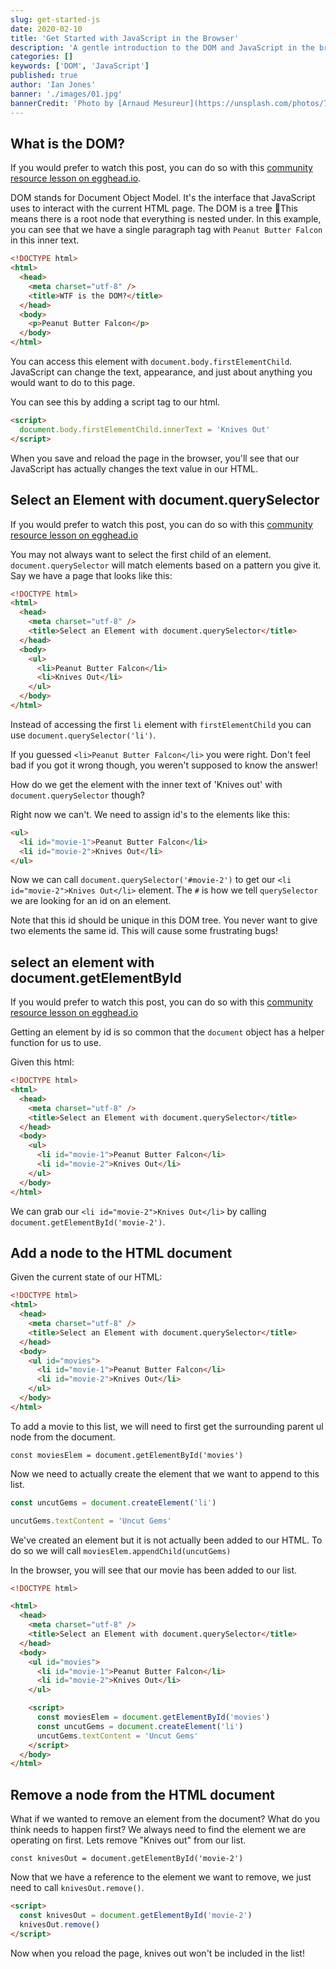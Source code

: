 ```yaml
---
slug: get-started-js
date: 2020-02-10
title: 'Get Started with JavaScript in the Browser'
description: 'A gentle introduction to the DOM and JavaScript in the browser'
categories: []
keywords: ['DOM', 'JavaScript']
published: true
author: 'Ian Jones'
banner: './images/01.jpg'
bannerCredit: 'Photo by [Arnaud Mesureur](https://unsplash.com/photos/7EqQ1s3wIAI)'
---
```


## What is the DOM?

If you would prefer to watch this post, you can do so with this [community resource lesson on egghead.io](https://egghead.io/lessons/javascript-wtf-is-the-dom?pl=introduction-to-client-side-web-apis-72d0&af=ay44db).

DOM stands for Document Object Model. It's the interface that JavaScript uses to interact with the current HTML page. The DOM is a tree 🌲This means there is a root node that everything is nested under. In this example, you can see that we have a single paragraph tag with `Peanut Butter Falcon` in this inner text.

```html
<!DOCTYPE html>
<html>
  <head>
    <meta charset="utf-8" />
    <title>WTF is the DOM?</title>
  </head>
  <body>
    <p>Peanut Butter Falcon</p>
  </body>
</html>
```

You can access this element with `document.body.firstElementChild`. JavaScript can change the text, appearance, and just about anything you would want to do to this page.

You can see this by adding a script tag to our html.

```html
<script>
  document.body.firstElementChild.innerText = 'Knives Out'
</script>
```

When you save and reload the page in the browser, you'll see that our JavaScript has actually changes the text value in our HTML.

## Select an Element with document.querySelector

If you would prefer to watch this post, you can do so with this [community resource lesson on egghead.io](https://egghead.io/lessons/javascript-select-an-html-element-with-document-queryselector?pl=introduction-to-client-side-web-apis-72d0&af=ay44db)

You may not always want to select the first child of an element. `document.querySelector` will match elements based on a pattern you give it. Say we have a page that looks like this:

```html
<!DOCTYPE html>
<html>
  <head>
    <meta charset="utf-8" />
    <title>Select an Element with document.querySelector</title>
  </head>
  <body>
    <ul>
      <li>Peanut Butter Falcon</li>
      <li>Knives Out</li>
    </ul>
  </body>
</html>
```

Instead of accessing the first `li` element with `firstElementChild` you can use `document.querySelector('li')`.

If you guessed `<li>Peanut Butter Falcon</li>` you were right. Don't feel bad if you got it wrong though, you weren't supposed to know the answer!

How do we get the element with the inner text of 'Knives out' with `document.querySelector` though?

Right now we can't. We need to assign id's to the elements like this:

```html
<ul>
  <li id="movie-1">Peanut Butter Falcon</li>
  <li id="movie-2">Knives Out</li>
</ul>
```

Now we can call `document.querySelector('#movie-2')` to get our `<li id="movie-2">Knives Out</li>` element. The `#` is how we tell `querySelector` we are looking for an id on an element.

Note that this id should be unique in this DOM tree. You never want to give two elements the same id. This will cause some frustrating bugs!

## select an element with document.getElementById

If you would prefer to watch this post, you can do so with this [community resource lesson on egghead.io](https://egghead.io/lessons/javascript-select-a-dom-element-with-document-getelementbyid?pl=introduction-to-client-side-web-apis-72d0&af=ay44db)

Getting an element by id is so common that the `document` object has a helper function for us to use.

Given this html:

```html
<!DOCTYPE html>
<html>
  <head>
    <meta charset="utf-8" />
    <title>Select an Element with document.querySelector</title>
  </head>
  <body>
    <ul>
      <li id="movie-1">Peanut Butter Falcon</li>
      <li id="movie-2">Knives Out</li>
    </ul>
  </body>
</html>
```

We can grab our `<li id="movie-2">Knives Out</li>` by calling `document.getElementById('movie-2')`.

## Add a node to the HTML document

Given the current state of our HTML:

```html
<!DOCTYPE html>
<html>
  <head>
    <meta charset="utf-8" />
    <title>Select an Element with document.querySelector</title>
  </head>
  <body>
    <ul id="movies">
      <li id="movie-1">Peanut Butter Falcon</li>
      <li id="movie-2">Knives Out</li>
    </ul>
  </body>
</html>
```

To add a movie to this list, we will need to first get the surrounding parent ul node from the document.

`const moviesElem = document.getElementById('movies')`

Now we need to actually create the element that we want to append to this list.

```js
const uncutGems = document.createElement('li')

uncutGems.textContent = 'Uncut Gems'
```

We've created an element but it is not actually been added to our HTML. To do so we will call `moviesElem.appendChild(uncutGems)`

In the browser, you will see that our movie has been added to our list.

```html
<!DOCTYPE html>

<html>
  <head>
    <meta charset="utf-8" />
    <title>Select an Element with document.querySelector</title>
  </head>
  <body>
    <ul id="movies">
      <li id="movie-1">Peanut Butter Falcon</li>
      <li id="movie-2">Knives Out</li>
    </ul>

    <script>
      const moviesElem = document.getElementById('movies')
      const uncutGems = document.createElement('li')
      uncutGems.textContent = 'Uncut Gems'
    </script>
  </body>
</html>
```

## Remove a node from the HTML document

What if we wanted to remove an element from the document? What do you think needs to happen first?
We always need to find the element we are operating on first. Lets remove "Knives out" from our list.

`const knivesOut = document.getElementById('movie-2')`

Now that we have a reference to the element we want to remove, we just need to call `knivesOut.remove()`.

```html
<script>
  const knivesOut = document.getElementById('movie-2')
  knivesOut.remove()
</script>
```

Now when you reload the page, knives out won't be included in the list!

